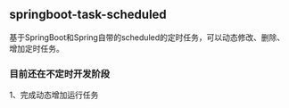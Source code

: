 ##  springboot-task-scheduled
基于SpringBoot和Spring自带的scheduled的定时任务，可以动态修改、删除、增加定时任务。

### 目前还在不定时开发阶段
1、完成动态增加运行任务
